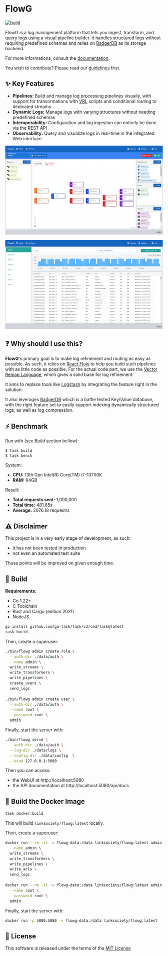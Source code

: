 # FlowG

[![build](https://github.com/link-society/flowg/actions/workflows/build.yml/badge.svg)](https://github.com/link-society/flowg/actions/workflows/build.yml)

FlowG is a log management platform that lets you ingest, transform, and query
logs using a visual pipeline builder. It handles structured logs without
requiring predefined schemas and relies on
[BadgerDB](https://dgraph.io/docs/badger/) as its storage backend.

For more informations, consult the [documentation](./docs/README.md).

You wish to contribute? Please read our [guidelines](./CONTRIBUTING.md) first.

## :sparkles: Key Features

 - **Pipelines:** Build and manage log processing pipelines visually, with
   support for transormations with [VRL](https://vector.dev/docs/reference/vrl/)
   scripts and conditional routing to dedicated streams
 - **Dynamic Logs:** Manage logs with varying structures without needing
   predefined schemas
 - **Interoperability:** Configuration and log ingestion can entirely be done
   via the REST API
 - **Observability:** Query and visualize logs in real-time in the integrated
   Web interface

![pipeline screenshot](./docs/screenshots/pipelines.png)

![stream screenshot](./docs/screenshots/streams.png)

## :question: Why should I use this?

**FlowG**'s primary goal is to make log refinement and routing as easy as
possible. As such, it relies on [React Flow](https://reactflow.dev) to help you
build such pipelines with as little code as possible. For the actual code part,
we use the [Vector Remap Language](https://vector.dev/docs/reference/vrl/),
which gives a solid base for log refinement.

It aims to replace tools like [Logstash](https://www.elastic.co/logstash) by
integrating the feature right in the solution.

It also leverages [BadgerDB](https://dgraph.io/docs/badger/) which is a battle
tested Key/Value database, with the right feature set to easily support indexing
dynamically structured logs, as well as log compression.

## :zap: Benchmark

Run with (see *Build* section bellow):

```
$ task build
$ task bench
```

System:

 - **CPU:** 13th Gen Intel(R) Core(TM) i7-13700K
 - **RAM:** 64GB

Result:

 - **Total requests sent:** 1,000,000
 - **Total time:** 481.65s
 - **Average:** 2076.18 request/s

## :warning: Disclaimer

This project is in a very early stage of development, as such:

 - it has not been tested in production
 - not even an automated test suite

Those points will be improved on given enough time.

## :construction: Build

**Requirements:**

 - Go 1.22+
 - C Toolchain
 - Rust and Cargo (edition 2021)
 - NodeJS

```bash
go install github.com/go-task/task/v3/cmd/task@latest
task build
```

Then, create a superuser:

```bash
./bin/flowg admin create role \
  --auth-dir ./data/auth \
  --name admin \
  write_streams \
  write_transformers \
  write_pipelines \
  create_users \
  send_logs

./bin/flowg admin create user \
  --auth-dir ./data/auth \
  --name root \
  --password root \
  admin
```

Finally, start the server with:

```bash
./bin/flowg serve \
  --auth-dir ./data/auth \
  --log-dir ./data/logs \
  --config-dir ./data/config  \
  --bind 127.0.0.1:5080
```

Then you can access:

 - the WebUI at http://localhost:5080
 - the API documentation at http://localhost:5080/api/docs

## :whale: Build the Docker Image

```bash
task docker:build
```

This will build `linksociety/flowg:latest` locally.

Then, create a superuser:

```bash
docker run --rm -it -v flowg-data:/data linksociety/flowg:latest admin create role \
  --name admin \
  write_streams \
  write_transformers \
  write_pipelines \
  write_acls \
  send_logs

docker run --rm -it -v flowg-data:/data linksociety/flowg:latest admin create user \
  --name root \
  --password root \
  admin
```

Finally, start the server with:

```bash
docker run -p 5080:5080 -v flowg-data:/data linksociety/flowg:latest
```

## :memo: License

This software is released under the terms of the [MIT License](./LICENSE.txt)
